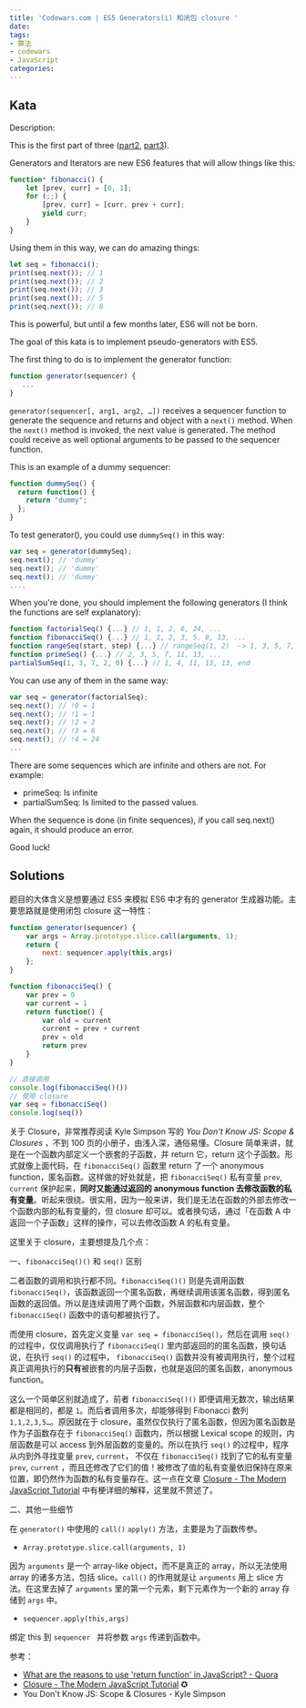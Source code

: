```yaml
---
title: 'Codewars.com | ES5 Generators(i) 和闭包 closure '
date: 
tags:
- 算法
- codewars
- JavaScript
categories: 
---
```


## Kata

Description:

This is the first part of three ([part2](http://www.codewars.com/kata/es5-generators-ii), [part3](http://www.codewars.com/kata/es5-generators-iii)).

Generators and Iterators are new ES6 features that will allow things like this:

```javascript
function* fibonacci() {
    let [prev, curr] = [0, 1];
    for (;;) {
        [prev, curr] = [curr, prev + curr];
        yield curr;
    }
}
```

Using them in this way, we can do amazing things:

```javascript
let seq = fibonacci();
print(seq.next()); // 1
print(seq.next()); // 2
print(seq.next()); // 3
print(seq.next()); // 5
print(seq.next()); // 8
```

This is powerful, but until a few months later, ES6 will not be born.

The goal of this kata is to implement pseudo-generators with ES5.

<!-- more -->

The first thing to do is to implement the generator function:

```javascript
function generator(sequencer) {
   ...
}
```
`generator(sequencer[, arg1, arg2, …])` receives a sequencer function to generate the sequence and returns and object with a `next()` method. When the `next()` method is invoked, the next value is generated. The method could receive as well optional arguments to be passed to the sequencer function.

This is an example of a dummy sequencer:

```javascript
function dummySeq() {
  return function() {
    return "dummy";
  };
}
```
To test generator(), you could use `dummySeq()` in this way:

```javascript
var seq = generator(dummySeq);
seq.next(); // 'dummy'
seq.next(); // 'dummy'
seq.next(); // 'dummy'
....
```
When you're done, you should implement the following generators (I think the functions are self explanatory):
```javascript
function factorialSeq() {...} // 1, 1, 2, 6, 24, ...
function fibonacciSeq() {...} // 1, 1, 2, 3, 5, 8, 13, ...
function rangeSeq(start, step) {...} // rangeSeq(1, 2)  -> 1, 3, 5, 7, ...
function primeSeq() {...} // 2, 3, 5, 7, 11, 13, ...
partialSumSeq(1, 3, 7, 2, 0) {...} // 1, 4, 11, 13, 13, end
```
You can use any of them in the same way:
```javascript
var seq = generator(factorialSeq);
seq.next(); // !0 = 1
seq.next(); // !1 = 1
seq.next(); // !2 = 2
seq.next(); // !3 = 6
seq.next(); // !4 = 24
...
```
There are some sequences which are infinite and others are not. For example:

-   primeSeq: Is infinite
-   partialSumSeq: Is limited to the passed values.

When the sequence is done (in finite sequences), if you call seq.next() again, it should produce an error.

Good luck!

## Solutions

题目的大体含义是想要通过 ES5 来模拟 ES6 中才有的 generator 生成器功能。主要思路就是使用闭包 closure 这一特性：

```javascript
function generator(sequencer) {
    var args = Array.prototype.slice.call(arguments, 1);
    return {
        next: sequencer.apply(this,args)
    };
}

function fibonacciSeq() {
    var prev = 0
    var current = 1
    return function() {
        var old = current
        current = prev + current
        prev = old
        return prev
    }
}

// 直接调用
console.log(fibonacciSeq()())
// 使用 closure
var seq = fibonacciSeq()
console.log(seq())
```

关于 Closure，非常推荐阅读 Kyle Simpson 写的 *You Don't Know JS: Scope & Closures* ，不到 100 页的小册子，由浅入深，通俗易懂。Closure 简单来讲，就是在一个函数内部定义一个嵌套的子函数，并 return 它，return 这个子函数。形式就像上面代码，在 `fibonacciSeq()` 函数里 return 了一个 anonymous function，匿名函数。这样做的好处就是，把 `fibonacciSeq()` 私有变量 `prev`, `current` 保护起来，**同时又能通过返回的 anonymous function 去修改函数的私有变量**。听起来很绕。很实用，因为一般来讲，我们是无法在函数的外部去修改一个函数内部的私有变量的，但 closure 却可以。或者换句话，通过「在函数 A 中返回一个子函数」这样的操作，可以去修改函数 A 的私有变量。

这里关于 closure，主要想提及几个点：

一、`fibonacciSeq()()` 和 `seq()` 区别

二者函数的调用和执行都不同。`fibonacciSeq()()` 则是先调用函数 `fibonacciSeq()`，该函数返回一个匿名函数，再继续调用该匿名函数，得到匿名函数的返回值。所以是连续调用了两个函数，外层函数和内层函数，整个 `fibonacciSeq()` 函数中的语句都被执行了。

而使用 closure，首先定义变量 `var seq = fibonacciSeq()`，然后在调用 `seq()` 的过程中，仅仅调用执行了 `fibonacciSeq()` 里内部返回的的匿名函数，换句话说，在执行 `seq()` 的过程中， `fibonacciSeq()`  函数并没有被调用执行，整个过程真正调用执行的**只有**被嵌套的内层子函数，也就是返回的匿名函数，anonymous function。

这么一个简单区别就造成了，前者 `fibonacciSeq()()` 即便调用无数次，输出结果都是相同的，都是 `1`。而后者调用多次，却能够得到 Fibonacci 数列 `1,1,2,3,5…`。原因就在于 closure，虽然仅仅执行了匿名函数，但因为匿名函数是作为子函数存在于  `fibonacciSeq()`  函数内，所以根据 Lexical scope 的规则，内层函数是可以 access 到外层函数的变量的。所以在执行 `seq()` 的过程中，程序从内到外寻找变量  `prev`, `current`， 不仅在 `fibonacciSeq()`  找到了它的私有变量  `prev`, `current` ，而且还修改了它们的值！被修改了值的私有变量依旧保持在原来位置，即仍然作为函数的私有变量存在。这一点在文章 [Closure - The Modern JavaScript Tutorial](https://javascript.info/closure) 中有梗详细的解释，这里就不赘述了。

二、其他一些细节

在 `generator()` 中使用的 `call()` `apply()` 方法，主要是为了函数传参。 

-   `Array.prototype.slice.call(arguments, 1)` 

因为 `arguments` 是一个 array-like object，而不是真正的 array，所以无法使用 array 的诸多方法，包括 slice。`call()` 的作用就是让 `arguments` 用上 slice 方法。在这里去掉了  `arguments` 里的第一个元素，剩下元素作为一个新的 array 存储到 `args` 中。

-   `sequencer.apply(this,args)`

绑定 this 到 `sequencer ` 并将参数 `args` 传递到函数中。

参考：

-   [What are the reasons to use 'return function' in JavaScript? - Quora](https://www.quora.com/What-are-the-reasons-to-use-return-function-in-JavaScript)
-   [Closure - The Modern JavaScript Tutorial](https://javascript.info/closure) ✪
-   You Don't Know JS: Scope & Closures - Kyle Simpson